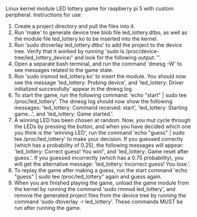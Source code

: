 Linux kernel module LED lottery game for raspberry pi 5 with custom peripheral.
Instructions for use:
1. Create a project directory and pull the files into it.
2. Run 'make' to generate device tree blob file led_lottery.dtbo, as well as the module file led_lottery.ko to be inserted into the kernel.
3. Run 'sudo dtoverlay led_lottery.dtbo' to add the project to the device tree. Verify that it worked by running 'sudo ls /proc/device-tree/led_lottery_device/' and look for the following output: ''.
4. Open a separate bash terminal, and run the command 'dmesg -W' to see messages related to the game state.
5. Run 'sudo insmod led_lottery.ko' to insert the module. You should now see the message 'led_lottery: Probing device', and 'led_lottery: Driver initialized successfully' appear in the dmesg log.
6. To start the game, run the following command: 'echo "start" | sudo tee /proc/led_lottery'. The dmesg log should now show the following messages: 'led_lottery: Command received: start', 'led_lottery: Starting game...', and 'led_lottery: Game started.'.
7. A winning LED has been chosen at random. Now, you mut cycle through the LEDs by pressing the button, and when you have decided which one you think is the 'winning LED', run the command 'echo "guess" | sudo tee /proc/led_lottery' to make your decision. If you guessed correctly (which has a probability of 0.25), the following messages will appear: 'led_lottery: Correct guess! You win!', and 'led_lottery: Game reset after guess.'. If you guessed incorrectly (which has a 0.75 probability), you will get the alternative message: 'led_lottery: Incorrect guess! You lose.'.
8. To replay the game after making a guess, run the start command 'echo "guess" | sudo tee /proc/led_lottery" again and guess again.
9. When you are finished playing the game, unload the game module from the kernel by running the command 'sudo rmmod led_lottery', and remove the generated project files from the device tree by running the command 'sudo dtoverlay -r led_lottery'. These commands MUST be run after running the game.

